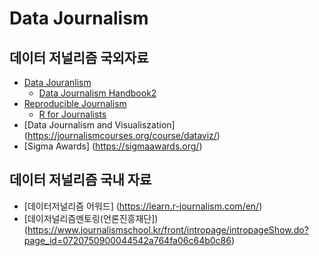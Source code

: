 # Data Journalism

## 데이터 저널리즘 국외자료

- [Data Jouranlism](https://datajournalism.com) 
  - [Data Journalism Handbook2](https://datajournalism.com/read/handbook/two)
- [Reproducible Journalism](https://r-journalism.com)
  - [R for Journalists](https://learn.r-journalism.com/en/)
- [Data Journalism and Visualiszation] (https://journalismcourses.org/course/dataviz/)
- [Sigma Awards] (https://sigmaawards.org/)

## 데이터 저널리즘 국내 자료
- [데이터저널리즘 어워드] (https://learn.r-journalism.com/en/)
- [데이저널리즘멘토링(언론진흥재단]) (https://www.journalismschool.kr/front/intropage/intropageShow.do?page_id=0720750900044542a764fa06c64b0c86)

